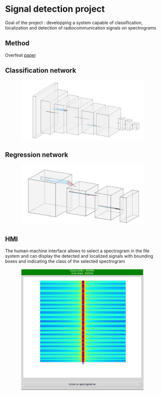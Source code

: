 # Signal detection project
Goal of the project : developping a system capable of classification, localization and detection of
radiocommunication signals on spectrograms
## Method
Overfeat <a href="https://arxiv.org/pdf/1312.6229.pdf">paper</a>

## Classification network
<p align="center"><img src="img/classifier.PNG" height=200 width=400></img></p>

## Regression network
<p align="center"><img src="img/regressor.PNG" height=200 width=400></img></p>

## HMI

<p>The human-machine interface allows to select a spectrogram in the file system and can display the detected and localized signals with
bounding boxes and indicating the class of the selected spectrogram</p>
<p align="center"><img src="img/hmi.PNG" height=400 width=400></img></p>
